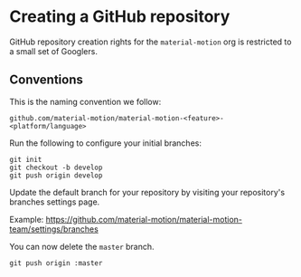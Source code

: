 # Creating a GitHub repository

GitHub repository creation rights for the `material-motion` org is restricted to a small set of Googlers.

## Conventions

This is the naming convention we follow:

    github.com/material-motion/material-motion-<feature>-<platform/language>

Run the following to configure your initial branches:

    git init
    git checkout -b develop
    git push origin develop

Update the default branch for your repository by visiting your repository's branches settings page.

Example: https://github.com/material-motion/material-motion-team/settings/branches

You can now delete the `master` branch.

    git push origin :master